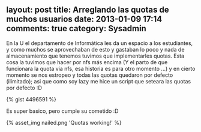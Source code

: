 layout: post
title: Arreglando las quotas de muchos usuarios
date: 2013-01-09 17:14
comments: true
category: Sysadmin
---
En la U el departamento de Informática les da un espacio a los estudiantes, y como muchos se aprovechaban de esto y gastaban lo poco y nada de almacenamiento que tenemos tuvimos que implementarles quotas.
Esta cosa la tuvimos que hacer por nfs más encima (Y el parto de que funcionara la quota via nfs, esa historia es para otro momento ...) y en cierto momento se nos estropeo y todas las quotas quedaron por defecto (ilimitado); asi que como soy lazy me hice un script que seteara las quotas por defecto :D

{% gist 4496591 %}

Es super basico, pero cumple su cometido :D

{% asset_img nailed.png 'Quotas working!' %}
